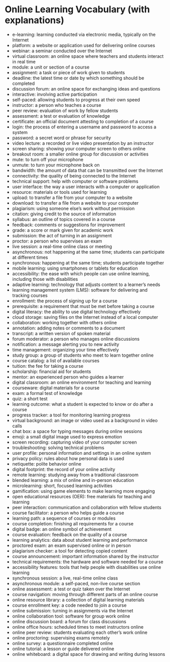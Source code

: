 # Online Learning Vocabulary (with explanations)

- e-learning: learning conducted via electronic media, typically on the Internet
- platform: a website or application used for delivering online courses
- webinar: a seminar conducted over the Internet
- virtual classroom: an online space where teachers and students interact in real time
- module: a unit or section of a course
- assignment: a task or piece of work given to students
- deadline: the latest time or date by which something should be completed
- discussion forum: an online space for exchanging ideas and questions
- interactive: involving active participation
- self-paced: allowing students to progress at their own speed
- instructor: a person who teaches a course
- peer review: evaluation of work by fellow students
- assessment: a test or evaluation of knowledge
- certificate: an official document attesting to completion of a course
- login: the process of entering a username and password to access a system
- password: a secret word or phrase for security
- video lecture: a recorded or live video presentation by an instructor
- screen sharing: showing your computer screen to others online
- breakout room: a smaller online group for discussion or activities
- mute: to turn off your microphone
- unmute: to turn your microphone back on
- bandwidth: the amount of data that can be transmitted over the Internet
- connectivity: the quality of being connected to the Internet
- technical support: help with computer or software problems
- user interface: the way a user interacts with a computer or application
- resource: materials or tools used for learning
- upload: to transfer a file from your computer to a website
- download: to transfer a file from a website to your computer
- plagiarism: using someone else’s work without permission
- citation: giving credit to the source of information
- syllabus: an outline of topics covered in a course
- feedback: comments or suggestions for improvement
- grade: a score or mark given for academic work
- submission: the act of turning in an assignment
- proctor: a person who supervises an exam
- live session: a real-time online class or meeting
- asynchronous: not happening at the same time; students can participate at different times
- synchronous: happening at the same time; students participate together
- mobile learning: using smartphones or tablets for education
- accessibility: the ease with which people can use online learning, including those with disabilities
- adaptive learning: technology that adjusts content to a learner’s needs
- learning management system (LMS): software for delivering and tracking courses
- enrollment: the process of signing up for a course
- prerequisite: a requirement that must be met before taking a course
- digital literacy: the ability to use digital technology effectively
- cloud storage: saving files on the Internet instead of a local computer
- collaboration: working together with others online
- annotation: adding notes or comments to a document
- transcript: a written version of spoken material
- forum moderator: a person who manages online discussions
- notification: a message alerting you to new activity
- time management: organizing your time effectively
- study group: a group of students who meet to learn together online
- course catalog: a list of available courses
- tuition: the fee for taking a course
- scholarship: financial aid for students
- mentor: an experienced person who guides a learner
- digital classroom: an online environment for teaching and learning
- courseware: digital materials for a course
- exam: a formal test of knowledge
- quiz: a short test
- learning outcome: what a student is expected to know or do after a course
- progress tracker: a tool for monitoring learning progress
- virtual background: an image or video used as a background in video calls
- chat box: a space for typing messages during online sessions
- emoji: a small digital image used to express emotion
- screen recording: capturing video of your computer screen
- troubleshooting: solving technical problems
- user profile: personal information and settings in an online system
- privacy policy: rules about how personal data is used
- netiquette: polite behavior online
- digital footprint: the record of your online activity
- remote learning: studying away from a traditional classroom
- blended learning: a mix of online and in-person education
- microlearning: short, focused learning activities
- gamification: using game elements to make learning more engaging
- open educational resources (OER): free materials for teaching and learning
- peer interaction: communication and collaboration with fellow students
- course facilitator: a person who helps guide a course
- learning path: a sequence of courses or modules
- course completion: finishing all requirements for a course
- digital badge: an online symbol of achievement
- course evaluation: feedback on the quality of a course
- learning analytics: data about student learning and performance
- proctored exam: an exam supervised online or in person
- plagiarism checker: a tool for detecting copied content
- course announcement: important information shared by the instructor
- technical requirements: the hardware and software needed for a course
- accessibility features: tools that help people with disabilities use online learning
- synchronous session: a live, real-time online class
- asynchronous module: a self-paced, non-live course section
- online assessment: a test or quiz taken over the Internet
- course navigation: moving through different parts of an online course
- online resource library: a collection of digital learning materials
- course enrollment key: a code needed to join a course
- online submission: turning in assignments via the Internet
- online collaboration tool: software for group work online
- online discussion board: a forum for class discussions
- online office hours: scheduled times to meet instructors online
- online peer review: students evaluating each other’s work online
- online proctoring: supervising exams remotely
- online survey: a questionnaire completed online
- online tutorial: a lesson or guide delivered online
- online whiteboard: a digital space for drawing and writing during lessons

